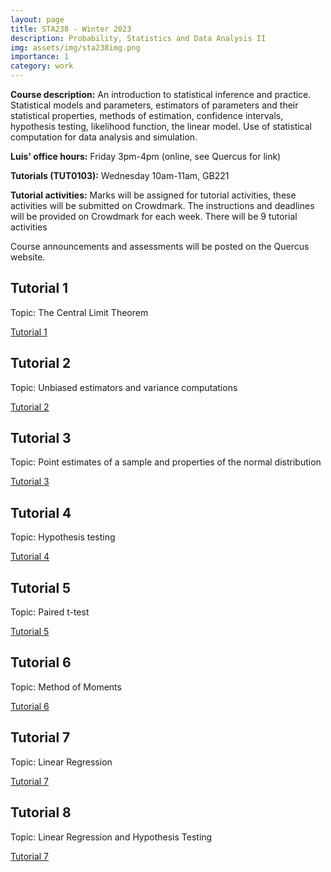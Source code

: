 ```yaml
---
layout: page
title: STA238 - Winter 2023
description: Probability, Statistics and Data Analysis II
img: assets/img/sta238img.png
importance: 1
category: work
---
```


**Course description:** An introduction to statistical inference and practice. Statistical models and parameters, estimators of parameters and their statistical properties, methods of estimation, confidence intervals, hypothesis testing, likelihood function, the linear model. Use of statistical computation for data analysis and simulation.

**Luis' office hours:** Friday 3pm-4pm (online, see Quercus for link)

**Tutorials (TUT0103):** Wednesday 10am-11am, GB221

**Tutorial activities:** Marks will be assigned for tutorial activities, these activities will be submitted on Crowdmark. The instructions and deadlines will be provided on Crowdmark for each week. There will be 9 tutorial activities 

Course announcements and assessments will be posted on the Quercus website. 

## Tutorial 1

Topic: The Central Limit Theorem

[Tutorial 1](/assets/teaching_files/sta238_files/tut1.pdf)

## Tutorial 2

Topic: Unbiased estimators and variance computations

[Tutorial 2](/assets/teaching_files/sta238_files/tut2.pdf)

## Tutorial 3

Topic: Point estimates of a sample and properties of the normal distribution

[Tutorial 3](/assets/teaching_files/sta238_files/tut3.pdf)

## Tutorial 4

Topic: Hypothesis testing

[Tutorial 4](/assets/teaching_files/sta238_files/tut4.pdf)

## Tutorial 5

Topic: Paired t-test

[Tutorial 5](/assets/teaching_files/sta238_files/tut5.pdf)

## Tutorial 6

Topic: Method of Moments

[Tutorial 6](/assets/teaching_files/sta238_files/tut6.pdf)

## Tutorial 7

Topic: Linear Regression

[Tutorial 7](/assets/teaching_files/sta238_files/tut7.pdf)

## Tutorial 8

Topic: Linear Regression and Hypothesis Testing

[Tutorial 7](/assets/teaching_files/sta238_files/tut8.pdf)

